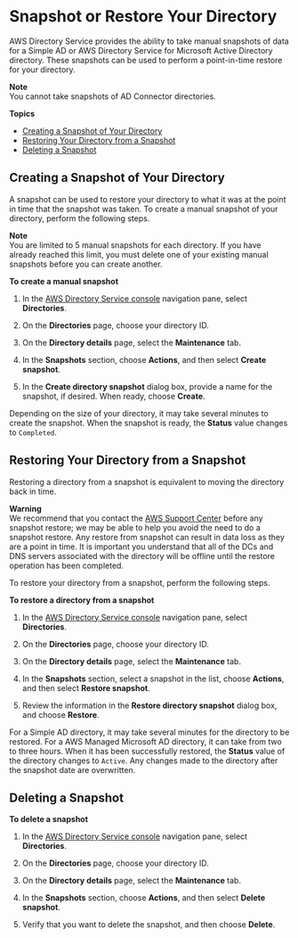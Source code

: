 # Snapshot or Restore Your Directory<a name="ad_connector_snapshots"></a>

AWS Directory Service provides the ability to take manual snapshots of data for a Simple AD or AWS Directory Service for Microsoft Active Directory directory\. These snapshots can be used to perform a point\-in\-time restore for your directory\. 

**Note**  
You cannot take snapshots of AD Connector directories\.

**Topics**
+ [Creating a Snapshot of Your Directory](#snapshot_create)
+ [Restoring Your Directory from a Snapshot](#snapshot_restore)
+ [Deleting a Snapshot](#snapshot_delete)

## Creating a Snapshot of Your Directory<a name="snapshot_create"></a>

A snapshot can be used to restore your directory to what it was at the point in time that the snapshot was taken\. To create a manual snapshot of your directory, perform the following steps\.

**Note**  
You are limited to 5 manual snapshots for each directory\. If you have already reached this limit, you must delete one of your existing manual snapshots before you can create another\.

**To create a manual snapshot**

1. In the [AWS Directory Service console](https://console.aws.amazon.com/directoryservicev2/) navigation pane, select **Directories**\.

1. On the **Directories** page, choose your directory ID\.

1. On the **Directory details** page, select the **Maintenance** tab\.

1. In the **Snapshots** section, choose **Actions**, and then select **Create snapshot**\.

1. In the **Create directory snapshot** dialog box, provide a name for the snapshot, if desired\. When ready, choose **Create**\.

Depending on the size of your directory, it may take several minutes to create the snapshot\. When the snapshot is ready, the **Status** value changes to `Completed`\.

## Restoring Your Directory from a Snapshot<a name="snapshot_restore"></a>

Restoring a directory from a snapshot is equivalent to moving the directory back in time\.

**Warning**  
We recommend that you contact the [AWS Support Center](https://console.aws.amazon.com/support/home#/) before any snapshot restore; we may be able to help you avoid the need to do a snapshot restore\. Any restore from snapshot can result in data loss as they are a point in time\. It is important you understand that all of the DCs and DNS servers associated with the directory will be offline until the restore operation has been completed\. 

To restore your directory from a snapshot, perform the following steps\.

**To restore a directory from a snapshot**

1. In the [AWS Directory Service console](https://console.aws.amazon.com/directoryservicev2/) navigation pane, select **Directories**\.

1. On the **Directories** page, choose your directory ID\.

1. On the **Directory details** page, select the **Maintenance** tab\.

1. In the **Snapshots** section, select a snapshot in the list, choose **Actions**, and then select **Restore snapshot**\.

1. Review the information in the **Restore directory snapshot** dialog box, and choose **Restore**\.

For a Simple AD directory, it may take several minutes for the directory to be restored\. For a AWS Managed Microsoft AD directory, it can take from two to three hours\. When it has been successfully restored, the **Status** value of the directory changes to `Active`\. Any changes made to the directory after the snapshot date are overwritten\. 

## Deleting a Snapshot<a name="snapshot_delete"></a>

**To delete a snapshot**

1. In the [AWS Directory Service console](https://console.aws.amazon.com/directoryservicev2/) navigation pane, select **Directories**\.

1. On the **Directories** page, choose your directory ID\.

1. On the **Directory details** page, select the **Maintenance** tab\.

1. In the **Snapshots** section, choose **Actions**, and then select **Delete snapshot**\.

1. Verify that you want to delete the snapshot, and then choose **Delete**\.